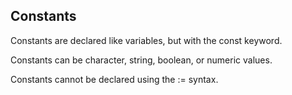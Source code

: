 ## Constants
Constants are declared like variables, but with the const keyword.

Constants can be character, string, boolean, or numeric values.

Constants cannot be declared using the := syntax.
